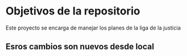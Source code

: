 # Objetivos de la repositorio

Este proyecto se encarga de manejar los planes de la liga de la justicia


## Esros cambios son nuevos desde local